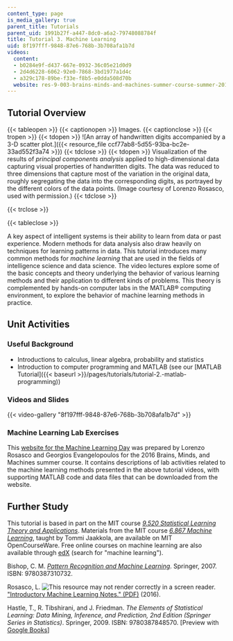 ```yaml
---
content_type: page
is_media_gallery: true
parent_title: Tutorials
parent_uid: 1991b27f-a447-8dc0-a6a2-79748088784f
title: Tutorial 3. Machine Learning
uid: 8f197fff-9848-87e6-768b-3b708afa1b7d
videos:
  content:
  - b0284e9f-d437-667e-0932-36c05e21d0d9
  - 2d4d6228-6062-92e0-7868-3bd1977a1d4c
  - a329c178-89be-f33e-f8b5-e0dda508d70b
  website: res-9-003-brains-minds-and-machines-summer-course-summer-2015
---
```


Tutorial Overview
-----------------

{{< tableopen >}}
{{< captionopen >}}
Images.
{{< captionclose >}}
{{< tropen >}}
{{< tdopen >}}
![An array of handwritten digits accompanied by a 3-D scatter plot.]({{< resource_file ccf77ab8-5d55-93ba-bc2e-33ad552f3a74 >}})
{{< tdclose >}}
{{< tdopen >}}
Visualization of the results of _principal components analysis_ applied to high-dimensional data capturing visual properties of handwritten digits. The data was reduced to three dimensions that capture most of the variation in the original data, roughly segregating the data into the corresponding digits, as portrayed by the different colors of the data points. (Image courtesy of Lorenzo Rosasco, used with permission.)
{{< tdclose >}}

{{< trclose >}}

{{< tableclose >}}

A key aspect of intelligent systems is their ability to learn from data or past experience. Modern methods for data analysis also draw heavily on techniques for learning patterns in data. This tutorial introduces many common methods for _machine learning_ that are used in the fields of intelligence science and data science. The video lectures explore some of the basic concepts and theory underlying the behavior of various learning methods and their application to different kinds of problems. This theory is complemented by hands-on computer labs in the MATLAB® computing environment, to explore the behavior of machine learning methods in practice.

Unit Activities
---------------

### Useful Background

*   Introductions to calculus, linear algebra, probability and statistics
*   Introduction to computer programming and MATLAB (see our [MATLAB Tutorial]({{< baseurl >}}/pages/tutorials/tutorial-2.-matlab-programming))

### Videos and Slides

{{< video-gallery "8f197fff-9848-87e6-768b-3b708afa1b7d" >}}


### Machine Learning Lab Exercises

This [website for the Machine Learning Day](https://cbmm.mit.edu/machine-learning-day) was prepared by Lorenzo Rosasco and Georgios Evangelopoulos for the 2016 Brains, Minds, and Machines summer course. It contains descriptions of lab activities related to the machine learning methods presented in the above tutorial videos, with supporting MATLAB code and data files that can be downloaded from the website.

Further Study
-------------

This tutorial is based in part on the MIT course [_9.520 Statistical Learning Theory and Applications_](http://www.mit.edu/~9.520/fall16/). Materials from the MIT course [_6.867 Machine Learning_](./resolveuid/ade08b4466bfc34807c49ca4f3d2be87), taught by Tommi Jaakkola, are available on MIT OpenCourseWare. Free online courses on machine learning are also available through [edX](https://www.edx.org/) (search for "machine learning").

Bishop, C. M. [_Pattern Recognition and Machine Learning_](https://www.microsoft.com/en-us/research/people/cmbishop/#prml-book). Springer, 2007. ISBN: 9780387310732.

Rosasco, L. ![This resource may not render correctly in a screen reader.](/images/inacessible.gif)["Introductory Machine Learning Notes." (PDF)](http://lcsl.mit.edu/courses/cbmmss/machine_learning/notes/MLNotes_Oct16.pdf) (2016).

Hastle, T., R. Tibshirani, and J. Friedman. _The Elements of Statistical Learning: Data Mining, Inference, and Prediction, 2nd Edition (Springer Series in Statistics)_. Springer, 2009. ISBN: 9780387848570. \[Preview with [Google Books](http://books.google.com/books?id=tVIjmNS3Ob8C&pg=PAfrontcover)\]